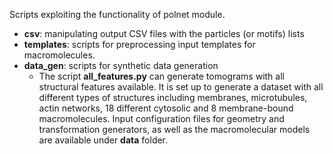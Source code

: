Scripts exploiting the functionality of polnet module.

* **csv**: manipulating output CSV files with the particles (or motifs) lists
* **templates**: scripts for preprocessing input templates for macromolecules.
* **data_gen**: scripts for synthetic data generation
  * The script **all_features.py** can generate tomograms with all structural features available. It is set up to generate 
    a dataset with all different types of structures including membranes, microtubules, actin networks, 18 different 
    cytosolic and 8 membrane-bound macromolecules. Input configuration files for geometry and transformation generators, 
    as well as the macromolecular models are available under **data** folder.